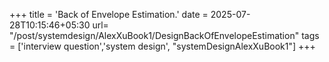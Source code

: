 +++
title = 'Back of Envelope Estimation.'
date = 2025-07-28T10:15:46+05:30
url= "/post/systemdesign/AlexXuBook1/DesignBackOfEnvelopeEstimation"
tags = ['interview question','system design', "systemDesignAlexXuBook1"]
+++